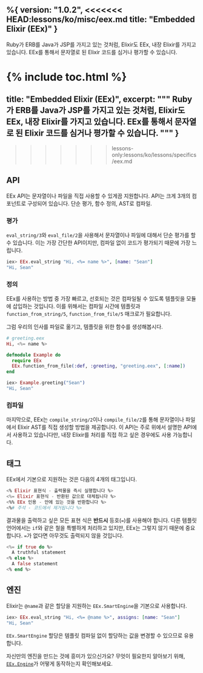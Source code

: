 %{
  version: "1.0.2",
<<<<<<< HEAD:lessons/ko/misc/eex.md
  title: "Embedded Elixir (EEx)"
}
---

Ruby가 ERB를 Java가 JSP를 가지고 있는 것처럼, Elixir도 EEx, 내장 Elixir를 가지고 있습니다. EEx를 통해서 문자열로 된 Elixir 코드를 심거나 평가할 수 있습니다.

{% include toc.html %}
=======
  title: "Embedded Elixir (EEx)",
  excerpt: """
  Ruby가 ERB를 Java가 JSP를 가지고 있는 것처럼, Elixir도 EEx, 내장 Elixir를 가지고 있습니다. EEx를 통해서 문자열로 된 Elixir 코드를 심거나 평가할 수 있습니다.
  """
}
---
>>>>>>> lessons-only:lessons/ko/lessons/specifics/eex.md

## API

EEx API는 문자열이나 파일을 직접 사용할 수 있게끔 지원합니다. API는 크게 3개의 컴포넌트로 구성되어 있습니다. 단순 평가, 함수 정의, AST로 컴파일.

### 평가

`eval_string/3`와 `eval_file/2`을 사용해서 문자열이나 파일에 대해서 단순 평가를 할 수 있습니다. 이는 가장 간단한 API이지만, 컴파일 없이 코드가 평가되기 때문에 가장 느립니다.

```elixir
iex> EEx.eval_string "Hi, <%= name %>", [name: "Sean"]
"Hi, Sean"
```

### 정의

EEx를 사용하는 방법 중 가장 빠르고, 선호되는 것은 컴파일될 수 있도록 템플릿을 모듈에 삽입하는 것입니다. 이를 위해서는 컴파일 시간에 템플릿과 `function_from_string/5`, `function_from_file/5` 매크로가 필요합니다.

그럼 우리의 인사를 파일로 옮기고, 템플릿을 위한 함수를 생성해봅시다.

```elixir
# greeting.eex
Hi, <%= name %>

defmodule Example do
  require EEx
  EEx.function_from_file(:def, :greeting, "greeting.eex", [:name])
end

iex> Example.greeting("Sean")
"Hi, Sean"
```

### 컴파일

마지막으로, EEx는 `compile_string/2`이나 `compile_file/2`를 통해 문자열이나 파일에서 Elixir AST를 직접 생성할 방법을 제공합니다. 이 API는 주로 위에서 설명한 API에서 사용하고 있습니다만, 내장 Elixir를 처리를 직접 하고 싶은 경우에도 사용 가능합니다.

## 태그

EEx에서 기본으로 지원하는 것은 다음의 4개의 태그입니다.

```elixir
<% Elixir 표현식 - 출력물을 즉시 실행합니다 %>
<%= Elixir 표현식 - 반환된 값으로 대체됩니다 %>
<%% EEx 인용 - 안에 있는 것을 반환합니다 %>
<%# 주석 - 코드에서 제거됩니다 %>
```

결과물을 출력하고 싶은 모든 표현 식은 __반드시__ 등호(`=`)를 사용해야 합니다. 다른 템플릿 언어에서는 `if`와 같은 철을 특별하게 처리하고 있지만, EEx는 그렇지 않기 때문에 중요합니다. `=`가 없다면 아무것도 출력되지 않을 것입니다.

```elixir
<%= if true do %>
  A truthful statement
<% else %>
  A false statement
<% end %>
```

## 엔진

Elixir는 `@name`과 같은 할당을 지원하는 `EEx.SmartEngine`을 기본으로 사용합니다.

```elixir
iex> EEx.eval_string "Hi, <%= @name %>", assigns: [name: "Sean"]
"Hi, Sean"
```

`EEx.SmartEngine` 할당은 템플릿 컴파일 없이 할당하는 값을 변경할 수 있으므로 유용합니다.

자신만의 엔진을 만드는 것에 흥미가 있으신가요? 무엇이 필요한지 알아보기 위해, [`EEx.Engine`](https://hexdocs.pm/eex/EEx.Engine.html)가 어떻게 동작하는지 확인해보세요.
